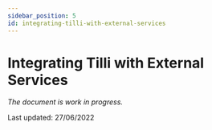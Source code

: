 ```yaml
---
sidebar_position: 5
id: integrating-tilli-with-external-services
---
```


# Integrating Tilli with External Services

*The document is work in progress.*

Last updated: 27/06/2022
